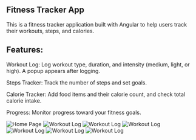 ## Fitness Tracker App
This is a fitness tracker application built with Angular to help users track their workouts, steps, and calories. 

## Features:
Workout Log: Log workout type, duration, and intensity (medium, light, or high). A popup appears after logging.

Steps Tracker: Track the number of steps and set goals.

Calorie Tracker: Add food items and their calorie count, and check total calorie intake.

Progress: Monitor progress toward your fitness goals.

![Home Page](assets/screenshots/home_page1.png)
![Workout Log](assets/screenshots/home_page2.png)
![Workout Log](assets/screenshots/log_workout.png)
![Workout Log](assets/screenshots/log_workout_popup.png)
![Workout Log](assets/screenshots/steps_tracker.png)
![Workout Log](assets/screenshots/calorie_tracker.png)
![Workout Log](assets/screenshots/progress.png)
